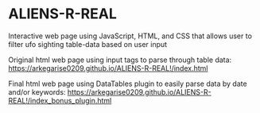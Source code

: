 # ALIENS-R-REAL
Interactive web page using JavaScript, HTML, and CSS that allows user to filter ufo sighting table-data based on user input  


Original html web page using input tags to parse through table data:
https://arkegarise0209.github.io/ALIENS-R-REAL!/index.html

Final html web page using DataTables plugin to easily parse data by date and/or keywords:
https://arkegarise0209.github.io/ALIENS-R-REAL!/index_bonus_plugin.html 